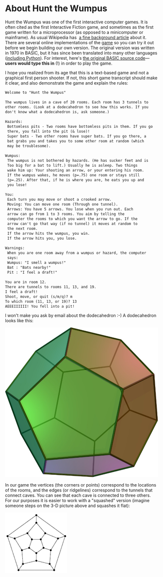 # About Hunt the Wumpus

Hunt the Wumpus was one of the first interactive computer games. It is
often cited as the first Interactive Fiction game, and sometimes as the
first game written for a microprocessor (as opposed to a minicomputer or
mainframe). As usual Wikipedia has  [a fine background
article](https://en.wikipedia.org/wiki/Hunt_the_Wumpus) about it. There are
several online implementations of the [game](http://www.dreamcodex.com/wumpus.php)
so you can try it out before we begin building our own version. The original
version was written in 1970 in BASIC, but it has since been translated into many
other languages ([including Python](http://granite.sru.edu/~conlon/python_page.html)).
For interest, here's
[the original BASIC source code](http://www.atariarchives.org/morebasicgames/showpage.php?page=179)—
**users would type this in** (!) in order to play the game.

I hope you realized from its age that this is a text-based game and not
a graphical first person shooter. If not, this short game transcript
should make it clear, and also demonstrate the game and explain the
rules:

```plaintext
Welcome to "Hunt the Wumpus"
 
The wumpus lives in a cave of 20 rooms. Each room has 3 tunnels to
other rooms. (Look at a dodecahedron to see how this works. If you
don't know what a dodecahedron is, ask someone.)
 
Hazards:
 Bottomless pits - Two rooms have bottomless pits in them. If you go
 there, you fall into the pit (& lose)!
 Super bats - Two other rooms have super bats. If you go there, a
 bat grabs you and takes you to some other room at random (which
 may be troublesome).
 
Wumpus:
 The wumpus is not bothered by hazards. (He has sucker feet and is
 Too big for a bat to lift.) Usually he is asleep. Two things
 wake him up: Your shooting an arrow, or your entering his room.
 If the wumpus wakes, he moves (p=.75) one room or stays still
 (p=.25). After that, if he is where you are, he eats you up and
 you lose!
 
You:
 Each turn you may move or shoot a crooked arrow.
 Moving: You can move one room (Through one tunnel).
 Arrows: You have 5 arrows. You lose when you run out. Each
 arrow can go from 1 to 3 rooms. You aim by telling the
 computer the rooms to which you want the arrow to go. If the
 arrow can't go that way (if no tunnel) it moves at random to
 the next room.
 If the arrow hits the wumpus, you win.
 If the arrow hits you, you lose.
 
Warnings:
 When you are one room away from a wumpus or hazard, the computer
 says:
 Wumpus: "I smell a wumpus!"
 Bat : "Bats nearby!"
 Pit : "I feel a draft!"
 
You are in room 12.
There are tunnels to rooms 11, 13, and 19.
I feel a draft!
Shoot, move, or quit (s/m/q)? m
To which room (11, 13, or 19)? 13
AEEEIIIIII! You fell into a pit!
```

I won't make you ask by email about the dodecahedron :-) A dodecahedron looks like this:

![A dodecahedron](03_dodecahedron.jpg)

In our game the vertices (the corners or points) correspond to the
locations of the rooms, and the edges (or ridgelines) correspond to the
tunnels that connect caves. You can see that each cave is connected to
three others. For our purposes it is easier to work with a "squashed"
version (imagine someone steps on the 3-D picture above and squashes it
flat):

![.](03_dodecahedron.gif)

